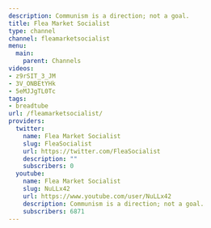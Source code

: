 ```yaml
---
description: Communism is a direction; not a goal.
title: Flea Market Socialist
type: channel
channel: fleamarketsocialist
menu:
  main:
    parent: Channels
videos:
- z9rSIT_3_JM
- 3V_ONBEtYHk
- 5eMJJgTL0Tc
tags:
- breadtube
url: /fleamarketsocialist/
providers:
  twitter:
    name: Flea Market Socialist
    slug: FleaSocialist
    url: https://twitter.com/FleaSocialist
    description: ""
    subscribers: 0
  youtube:
    name: Flea Market Socialist
    slug: NuLLx42
    url: https://www.youtube.com/user/NuLLx42
    description: Communism is a direction; not a goal.
    subscribers: 6871
---
```

